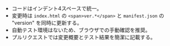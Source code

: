 - コードはインデント4スペースで統一。
- 変更時は `index.html` の `<span>ver.*</span>` と `manifest.json` の "version" を同時に更新する。
- 自動テスト環境はないため、ブラウザでの手動確認を推奨。
- プルリクエストでは変更概要とテスト結果を簡潔に記載する。
